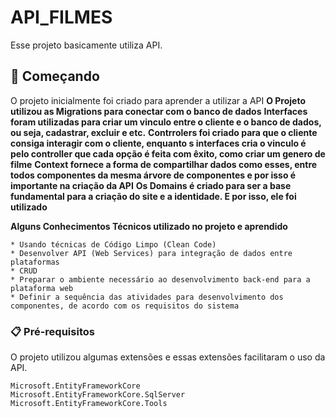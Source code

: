 # API_FILMES

Esse projeto basicamente utiliza API.

## 🚀 Começando

O projeto inicialmente foi criado para aprender a utilizar a API
**O Projeto utilizou as Migrations para conectar com o banco de dados**
**Interfaces foram utilizadas para criar um vinculo entre o cliente e o banco de dados, ou seja, cadastrar, excluir e etc.**
**Contrrolers foi criado para que o cliente consiga interagir com o cliente, enquanto s interfaces cria o vinculo é pelo controller que cada opção é feita com êxito, como criar um genero de filme**
**Context fornece a forma de compartilhar dados como esses, entre todos componentes da mesma árvore de componentes e por isso é importante na criação da API**
**Os Domains é criado para ser a base fundamental para a criação do site e a identidade. E por isso, ele foi utilizado**


**Alguns Conhecimentos Técnicos utilizado no projeto e aprendido**
```
* Usando técnicas de Código Limpo (Clean Code) 
* Desenvolver API (Web Services) para integração de dados entre plataformas
* CRUD
* Preparar o ambiente necessário ao desenvolvimento back-end para a plataforma web
* Definir a sequência das atividades para desenvolvimento dos componentes, de acordo com os requisitos do sistema
```

### 📋 Pré-requisitos

O projeto utilizou algumas extensões e essas extensões facilitaram o uso da API.

```
Microsoft.EntityFrameworkCore
Microsoft.EntityFrameworkCore.SqlServer
Microsoft.EntityFrameworkCore.Tools
```

